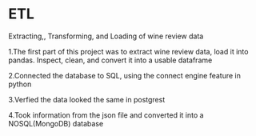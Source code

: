 # ETL
Extracting,, Transforming, and Loading of wine review data

1.The first part of this project was to extract wine review data, load it into pandas.  Inspect, clean, and convert it into a usable dataframe

2.Connected the database to SQL, using the connect engine feature in python

3.Verfied the data looked the same in postgrest 

4.Took information from the json file and converted it into a NOSQL(MongoDB) database
